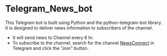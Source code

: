 # Telegram_News_bot

This Telegram bot is built using Python and the python-telegram-bot library. It is designed to deliver news information to subscribers of the channel.
* It will send news to Channel every 6 hr.
* To subscribe to the channel, search for the channel [NewsConnect](https://t.me/news_bybot) in Telegram and click the "Join" button.
